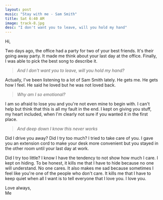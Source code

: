 ```yaml
---
layout: post
music: "Stay with me - Sam Smith"
title: Sat 6:40 AM
image: track-8.jpg
desc: "I don't want you to leave, will you hold my hand"
---
```


Hi,

Two days ago, the office had a party for two of your best friends. It's their going away party. It made me think about your last day at the office. Finally, I was able to pick the best song to describe it.

> *And I don't want you to leave, will you hold my hand?*

Actually, I've been listening to a lot of Sam Smith lately. He gets me. He gets how I feel. He said he loved but he was not loved back.

> *Why am I so emotional?*

I am so afraid to lose you and you're not even mine to begin with. I can't help but think that this is all my fault in the end. I kept on giving you stuff, my heart included, when I'm clearly not sure if you wanted it in the first place.

> *And deep down I know this never works*

Did I drive you away? Did I try too much? I tried to take care of you. I gave you an extension cord to make your desk more convenient but you stayed in the other room until your last day at work.

Did I try too little? I know I have the tendency to not show how much I care. I kept on hiding. To be honest, it kills me that I have to hide because no one will understand. No one cares. It also makes me sad because sometimes I feel like you're one of the people who don't care. It kills me that I have to keep quiet when all I want is to tell everyone that I love you. I love you.

Love always,    
Me

